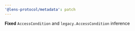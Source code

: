 ```yaml
---
'@lens-protocol/metadata': patch
---
```


**Fixed** `AccessCondition` and `legacy.AccessCondition` inference
